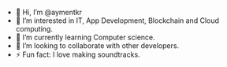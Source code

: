 - 👋 Hi, I’m @aymentkr
- 👀 I’m interested in IT, App Development, Blockchain and Cloud computing.
- 🌱 I’m currently learning Computer science.
- 💞️ I’m looking to collaborate with other developers.
- ⚡ Fun fact: I love making soundtracks.
